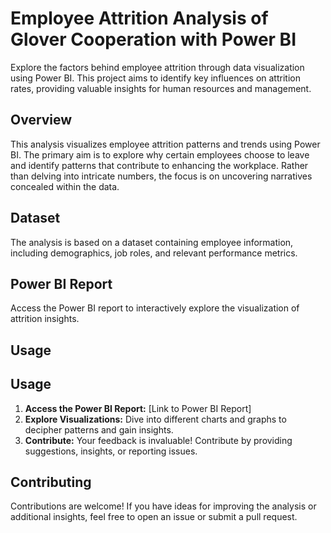 # Employee Attrition Analysis of Glover Cooperation with Power BI

Explore the factors behind employee attrition through data visualization using Power BI. This project aims to identify key influences on attrition rates, providing valuable insights for human resources and management.

## Overview

This analysis visualizes employee attrition patterns and trends using Power BI. The primary aim is to explore why certain employees choose to leave and identify patterns that contribute to enhancing the workplace. Rather than delving into intricate numbers, the focus is on uncovering narratives concealed within the data.

## Dataset

The analysis is based on a dataset containing employee information, including demographics, job roles, and relevant performance metrics.

## Power BI Report

Access the Power BI report to interactively explore the visualization of attrition insights.

## Usage

## Usage

1. **Access the Power BI Report:** [Link to Power BI Report]
2. **Explore Visualizations:** Dive into different charts and graphs to decipher patterns and gain insights.
3. **Contribute:** Your feedback is invaluable! Contribute by providing suggestions, insights, or reporting issues.
## Contributing

Contributions are welcome! If you have ideas for improving the analysis or additional insights, feel free to open an issue or submit a pull request.
